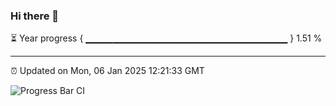 ### Hi there 👋

⏳ Year progress { ▁▁▁▁▁▁▁▁▁▁▁▁▁▁▁▁▁▁▁▁▁▁▁▁▁▁▁▁▁▁ } 1.51 %

---

⏰ Updated on Mon, 06 Jan 2025 12:21:33 GMT

![Progress Bar CI](https://github.com/code-lakshay/GitHub-Actions-Demo/workflows/Progress%20Bar%20CI/badge.svg)

